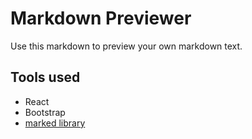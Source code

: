 # Markdown Previewer

Use this markdown to preview your own markdown text.

## Tools used

- React
- Bootstrap
- [marked library](https://marked.js.org/)
